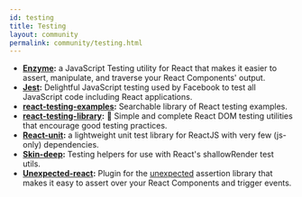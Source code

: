```yaml
---
id: testing
title: Testing
layout: community
permalink: community/testing.html
---
```


* **[Enzyme](https://github.com/airbnb/enzyme/):** a JavaScript Testing utility for React that makes it easier to assert, manipulate, and traverse your React Components' output.
* **[Jest](https://facebook.github.io/jest/):** Delightful JavaScript testing used by Facebook to test all JavaScript code including React applications.
* **[react-testing-examples](https://react-testing-examples.com):** Searchable library of React testing examples.
* **[react-testing-library](https://github.com/kentcdodds/react-testing-library):** 🐐 Simple and complete React DOM testing utilities that encourage good testing practices.
* **[React-unit](https://github.com/pzavolinsky/react-unit):** a lightweight unit test library for ReactJS with very few (js-only) dependencies.
* **[Skin-deep](https://github.com/glenjamin/skin-deep):** Testing helpers for use with React's shallowRender test utils.
* **[Unexpected-react](https://github.com/bruderstein/unexpected-react/):** Plugin for the [unexpected](https://unexpected.js.org/) assertion library that makes it easy to assert over your React Components and trigger events.
